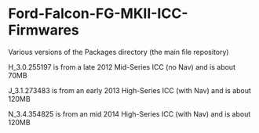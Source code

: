# Ford-Falcon-FG-MKII-ICC-Firmwares
Various versions of the Packages directory (the main file repository)

H_3.0.255197 is from a late 2012 Mid-Series ICC (no Nav) and is about 70MB

J_3.1.273483 is from an early 2013 High-Series ICC (with Nav) and is about 120MB

N_3.4.354825 is from an mid 2014 High-Series ICC (with Nav) and is about 120MB

